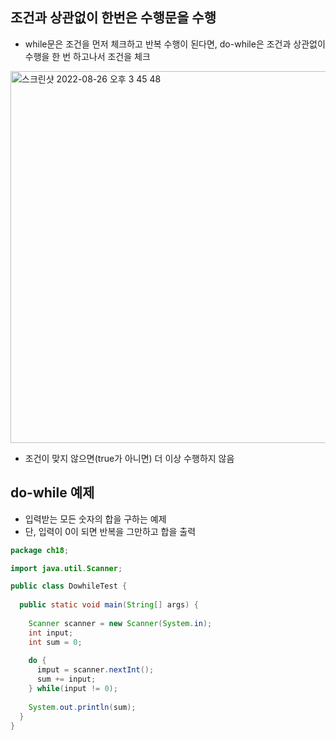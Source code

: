 ## 조건과 상관없이 한번은 수행문을 수행
- while문은 조건을 먼저 체크하고 반복 수행이 된다면, do-while은 조건과 상관없이 수행을 한 번 하고나서 조건을 체크
<img width="595" alt="스크린샷 2022-08-26 오후 3 45 48" src="https://user-images.githubusercontent.com/75515697/186839640-3631b378-c95e-499d-8629-91ebb091598f.png">

- 조건이 맞지 않으면(true가 아니면) 더 이상 수행하지 않음

## do-while 예제
- 입력받는 모든 숫자의 합을 구하는 예제
- 단, 입력이 0이 되면 반복을 그만하고 합을 출력
```Java
package ch18;

import java.util.Scanner;

public class DowhileTest {
  
  public static void main(String[] args) {
    
    Scanner scanner = new Scanner(System.in);
    int input;
    int sum = 0;
    
    do {
      imput = scanner.nextInt();
      sum += input;
    } while(input != 0);
    
    System.out.println(sum);
  }
}
```
